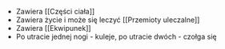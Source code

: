 * Zawiera [[Części ciała]]
* Zawiera życie i może się leczyć [[Przemioty uleczalne]]
* Zawiera [[Ekwipunek]]
* Po utracie jednej nogi - kuleje, po utracie dwóch - czołga się